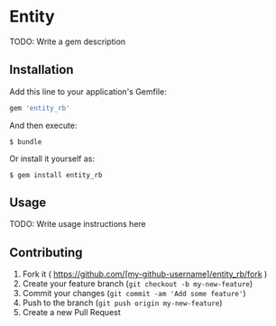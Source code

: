 # Entity

TODO: Write a gem description

## Installation

Add this line to your application's Gemfile:

```ruby
gem 'entity_rb'
```

And then execute:

    $ bundle

Or install it yourself as:

    $ gem install entity_rb

## Usage

TODO: Write usage instructions here

## Contributing

1. Fork it ( https://github.com/[my-github-username]/entity_rb/fork )
2. Create your feature branch (`git checkout -b my-new-feature`)
3. Commit your changes (`git commit -am 'Add some feature'`)
4. Push to the branch (`git push origin my-new-feature`)
5. Create a new Pull Request
